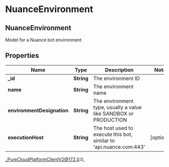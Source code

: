 # NuanceEnvironment

## NuanceEnvironment
Model for a Nuance bot environment

## Properties

|Name | Type | Description | Notes|
|------------ | ------------- | ------------- | -------------|
| **_id** | **String** | The environment ID | |
| **name** | **String** | The environment name | |
| **environmentDesignation** | **String** | The environment type, usually a value like SANDBOX or PRODUCTION | |
| **executionHost** | **String** | The host used to execute this bot, similar to &#39;api.nuance.com:443&#39; | [optional] |



_PureCloudPlatformClientV2@172.0.0_
